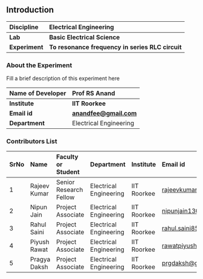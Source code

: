 ## Introduction


<b>Discipline | <b>Electrical Engineering
:--|:--|
<b> Lab | <b> Basic Electrical Science
<b> Experiment|     <b> To resonance frequency in series RLC circuit
	
### About the Experiment 

Fill a brief description of this experiment here

<b>Name of Developer | <b> Prof RS Anand 
:--|:--|
<b> Institute | <b>  IIT Roorkee
<b> Email id|     <b>  anandfee@gmail.com	
<b> Department |  Electrical Engineering

### Contributors List

SrNo | Name | Faculty or Student | Department| Institute | Email id
:--|:--|:--|:--|:--|:--|
1 | Rajeev Kumar | Senior Research Fellow | Electrical Engineering | IIT Roorkee | rajeevkumar.rke@gmail.com
2 | Nipun Jain | Project Associate | Electrical Engineering | IIT Roorkee | nipunjain1305@gmail.com
3 | Rahul Saini | Project Associate | Electrical Engineering | IIT Roorkee | rahul.saini8599@gmail.com
4 | Piyush Rawat | Project Associate | Electrical Engineering | IIT Roorkee | rawatpiyush72@gmail.com
5 | Pragya Daksh | Project Associate | Electrical Engineering | IIT Roorkee | prgdaksh@gmail.com




